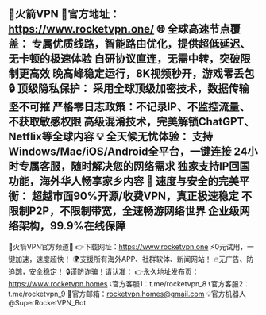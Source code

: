 🚀火箭VPN
🚀官方地址：https://www.rocketvpn.one/
🌐 全球高速节点覆盖：
专属优质线路，智能路由优化，提供超低延迟、无卡顿的极速体验
自研协议直连，无需中转，突破限制更高效
晚高峰稳定运行，8K视频秒开，游戏零丢包
🔒 顶级隐私保护：
采用全球顶级加密技术，数据传输坚不可摧
严格零日志政策：不记录IP、不监控流量、不获取敏感权限
高级混淆技术，完美解锁ChatGPT、Netflix等全球内容
💡 全天候无忧体验：
支持Windows/Mac/iOS/Android全平台，一键连接
24小时专属客服，随时解决您的网络需求
独家支持IP回国功能，海外华人畅享家乡内容
🚀 速度与安全的完美平衡：
超越市面90%开源/收费VPN，真正极速稳定
不限制P2P，不限制带宽，全速畅游网络世界
企业级网络架构，99.9%在线保障
--------------------------------------------
🚀火箭VPN官方频道🚀
👉下载网址：https://www.rocketvpn.one
⚡️0元试用，一键加速，速度超快！
🌍支援所有海外APP、社群软体、新闻网站！
🔥无广告、防追踪，安全稳定！
🔒谨防诈骗！请认准：
👉永久地址发布页：https://www.rocketvpn.homes
📞官方客服1：t.me/rocketvpn_8
📞官方客服2：t.me/rocketvpn_9
📲官方邮箱：rocketvpn.homes@gmail.com
💡官方机器人 @SuperRocketVPN_Bot
